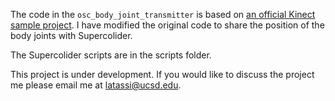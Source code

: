 The code in the `osc_body_joint_transmitter` is based on [an official Kinect sample project](https://github.com/microsoft/Azure-Kinect-Samples/tree/master/body-tracking-samples/simple_3d_viewer). I have modified the original code to share the position of the body joints with Supercolider.

The Supercolider scripts are in the scripts folder.

This project is under development. If you would like to discuss the project me please email me at <latassi@ucsd.edu>.
